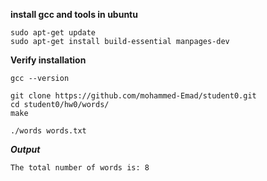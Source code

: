 
**install gcc and tools in ubuntu**
```
sudo apt-get update
sudo apt-get install build-essential manpages-dev
```
**Verify installation**
```
gcc --version
```

```
git clone https://github.com/mohammed-Emad/student0.git
cd student0/hw0/words/
make
```

```
./words words.txt 
```

***Output***

```
The total number of words is: 8
```

